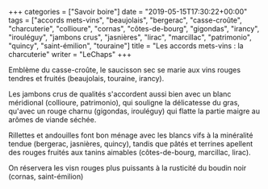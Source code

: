 +++
categories = ["Savoir boire"]
date = "2019-05-15T17:30:22+00:00"
tags = ["accords mets-vins", "beaujolais", "bergerac", "casse-croûte", "charcuterie", "collioure", "cornas", "côtes-de-bourg", "gigondas", "irancy", "irouléguy", "jambons crus", "jasnières", "lirac", "marcillac", "patrimonio", "quincy", "saint-émilion", "touraine"] 
title = "Les accords mets-vins : la charcuterie"
writer = "LeChaps"
+++

Emblème du casse-croûte, le saucisson sec se marie aux vins rouges tendres et fruités (beaujolais, touraine, irancy).  

Les jambons crus de qualités s'accordent aussi bien avec un blanc méridional (collioure, patrimonio), qui souligne la délicatesse du gras, qu'avec un rouge charnu (gigondas, irouléguy) qui flatte la partie maigre au arômes de viande séchée.  

Rillettes et andouilles font bon ménage avec les blancs vifs à la minéralité tendue (bergerac, jasnières, quincy), tandis que pâtés et terrines apellent des rouges fruités aux tanins aimables (côtes-de-bourg, marcillac, lirac).  

On réservera les visn rouges plus puissants à la rusticité du boudin noir (cornas, saint-émilion)
